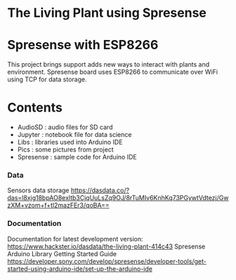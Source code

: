 The Living Plant using Spresense 
===========================================

# Spresense with ESP8266

This project brings support adds new ways to interact with plants and environment. 
Spresense board uses ESP8266 to communicate over WiFi using TCP for data storage.

# Contents
- AudioSD : audio files for SD card
- Jupyter : notebook file for data science
- Libs    : libraries used into Arduino IDE 
- Pics    : some pictures from project
- Spresense : sample code for Arduino IDE


### Data
Sensors data storage https://dasdata.co/?das=l8xjg18bpAO8exltb3CjqUuLsZq9OJ/8rTuMIv6KnhKq73PGywtVdtezj/GwzXM+vzom+f+tl2mazFEr3/qoBA==
  

### Documentation

Documentation for latest development version: https://www.hackster.io/dasdata/the-living-plant-414c43
Spresense Arduino Library Getting Started Guide https://developer.sony.com/develop/spresense/developer-tools/get-started-using-arduino-ide/set-up-the-arduino-ide


